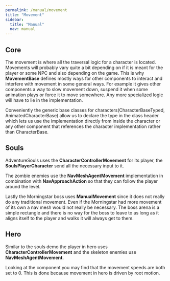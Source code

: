 ```yaml
---
permalink: /manual/movement
title: "Movement"
sidebar:
  title: "Manual"
  nav: manual
---
```


## Core

The movement is where all the traversal logic for a character is located. Movements will probably vary quite a bit depending on if it is meant for the player or some NPC and also depending on the game. This is why __MovementBase__ defines mostly ways for other components to interact and interfere with movement in some general ways. For example it gives other components a way to slow movement down, suspend it when some animation plays or force it to move somewhere. Any more specialized logic will have to lie in the implementation.  

Conveniently the generic base classes for characters(CharacterBaseTyped, AnimatedCharacterBase) allow us to declare the type in the class header which lets us use the implementation directly from inside the character or any other component that references the character implementation rather than CharacterBase. 

## Souls

AdventureSouls uses the __CharacterControllerMovement__ for its player, the __SoulsPlayerCharacter__ send all the necessary input to it.  

The zombie enemies use the __NavMeshAgentMovement__ implementation in combination with __NavApproachAction__ so that they can follow the player around the level.  

Lastly the Morningstar boss uses __ManualMovement__ since it does not really do any traditional movement. Even if the Morningstar had more movement of its own a nav mesh would not really be necessary. The boss arena is a simple rectangle and there is no way for the boss to leave to as long as it aligns itself to the player and walks it will always get to them.  

## Hero

Similar to the souls demo the player in hero uses __CharacterControllerMovement__ and the skeleton enemies use __NavMeshAgentMovement__.  

Looking at the component you may find that the movement speeds are both set to 0. This is done because movement in hero is driven by root motion.